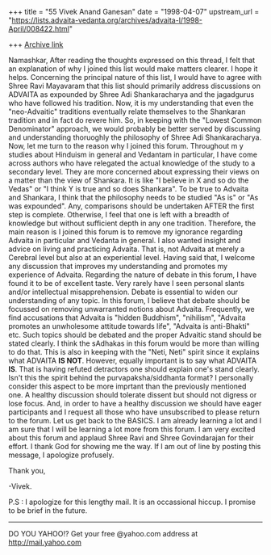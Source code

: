 +++
title = "55 Vivek Anand Ganesan"
date = "1998-04-07"
upstream_url = "https://lists.advaita-vedanta.org/archives/advaita-l/1998-April/008422.html"

+++
[Archive link](https://lists.advaita-vedanta.org/archives/advaita-l/1998-April/008422.html)

Namashkar,
   After reading the thoughts expressed on this thread, I felt that an
explanation of why I joined this list would make matters clearer.  I
hope it helps.
   Concerning the principal nature of this list, I would have to agree
with Shree Ravi Mayavaram that this list should primarily address
discussions on ADVAITA as expounded by Shree Adi Shankaracharya and
the jagadgurus who have followed his tradition.  Now, it is my
understanding that even the "neo-Advaitic" traditions eventually
relate themselves to the Shankaran tradition and in fact do revere
him.  So, in keeping with the "Lowest Common Denominator" approach, we
would probably be better served by discussing and understanding
thoruoghly the philosophy of Shree Adi Shankaracharya.
   Now, let me turn to the reason why I joined this forum.  Throughout
m y studies about Hinduism in general and Vedantam in particular, I
have come across authors who have relegated the actual knowledge of
the study to a secondary level.  They are more concerned about
expressing their views on a matter than the view of Shankara.  It is
like "I believe in X and so do the Vedas" or "I think Y is true and so
does Shankara".  To be true to Advaita and Shankara, I think that the
philosophy needs to be studied "As is" or "As was expounded".  Any,
comparisons should be undertaken AFTER the first step is complete.
Otherwise, I feel that one is left with a breadth of knowledge but
without sufficient depth in any one tradition.
   Therefore, the main reason is I joined this forum is to remove my
ignorance regarding Advaita in particular and Vedanta in general.  I
also wanted insight and advice on living and practicing Advaita.  That
is, not Advaita at merely a Cerebral level but also at an experiential
level.  Having said that, I welcome any discussion that improves my
understanding and promotes my experience of Advaita.
  Regarding the nature of debate in this forum, I have found it to be
of excellent taste.  Very rarely have I seen personal slants and/or
intellectual misapprehension.  Debate is essential to widen our
understanding of any topic.  In this forum, I believe that debate
should be focussed on removing unwarranted notions about Advaita.
Frequently, we find accusations that Advaita is "hidden Buddhism",
"nihilism", "Advaita promotes an unwholesome attitude towards life",
"Advaita is anti-Bhakti" etc.  Such topics should be debated and the
proper Advaitic stand should be stated clearly.  I think the sAdhakas
in this forum would be more than willing to do that.  This is also in
keeping with the "Neti, Neti" spirit since it explains what ADVAITA
**IS NOT**.
   However, equally important is to say what ADVAITA **IS**.  That is
having refuted detractors one should explain one's stand clearly.
Isn't this the spirit behind the purvapaksha/siddhanta format?  I
personally consider this aspect to be more imprtant than the
previously mentioned one.  A healthy discussion should tolerate
dissent but should not digress or lose focus.  And, in order to have a
healthy discussion we should have eager participants and I request all
those who have unsubscribed to please return to the forum.
   Let us get back to the BASICS.  I am already learning a lot and I
am sure that I will be learning a lot more from this forum.  I am very
excited about this forum and applaud Shree Ravi and Shree Govindarajan
for their effort.  I thank God for showing me the way.  If I am out of
line by posting this message, I apologize profusely.

Thank you,

-Vivek.

P.S : I apologize for this lengthy mail.  It is an occassional hiccup.
 I promise to be brief in the future.
_________________________________________________________
DO YOU YAHOO!?
Get your free @yahoo.com address at http://mail.yahoo.com

